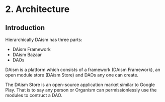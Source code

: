 # 2. Architecture

## Introduction

Hierarchically DAism has three parts:

* DAism Framework
* DAism Bazaar
* DAOs

DAism is a platform which consists of a framework (DAism Framework), an open module store (DAism Store) and DAOs any one can create.

The DAism Store is an open-source application market similar to Google Play. That is to say any person or Organism can permissionlessly use the modules to contruct a DAO.

